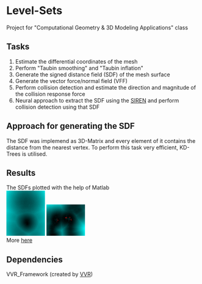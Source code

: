 # Level-Sets
Project for "Computational Geometry &amp; 3D Modeling Applications" class

## Tasks
1. Estimate the differential coordinates of the mesh
2. Perform "Taubin smoothing" and "Taubin inflation"
3. Generate the signed distance field (SDF) of the mesh surface
4. Generate the vector force/normal field (VFF)
5. Perform collision detection and estimate the direction and magnitude of the collision response force
6. Neural approach to extract the SDF using the [SIREN](https://github.com/vsitzmann/siren) and perform collision detection using that SDF

## Approach for generating the SDF
The SDF was implemend as 3D-Matrix and every element of it contains the distance from the nearest vertex. To perform this task very efficient, KD-Trees is utilised.

## Results 
The SDFs plotted with the help of Matlab <br />
![armadilo_SDF](Code/SDF_plot/Demos/armadillo.gif)
![unicorn_SDF](Code/SDF_plot/Demos/unicorn.gif) <br />
More [here](documentation/ΑΝΑΦΟΡΑ.pdf)

## Dependencies
VVR_Framework (created by [VVR](https://www.vvr.ece.upatras.gr/))
